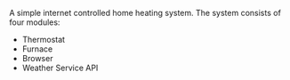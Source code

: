 A simple internet controlled home heating system. The system consists of four modules:
- Thermostat
- Furnace
- Browser 
- Weather Service API